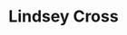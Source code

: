 ---
avatar: /images/people/lindsey.jpg
avatar_small: /images/people/lindsey_small.jpg
bio: Driven and innovative mechanical design engineer helping to create the next generation
  of products and robots. Has experience in rapid, but smart, prototyping. Designs
  mechanisms and gear trains to last. Takes product from ideas to mass production.
gplus: null
homepage: https://system76.com/
instagram: null
linkedin: https://www.linkedin.com/in/crosslindsey/
title: Lindsey Cross
twitter: null
type: guest
username: lindsey
youtube: null
---